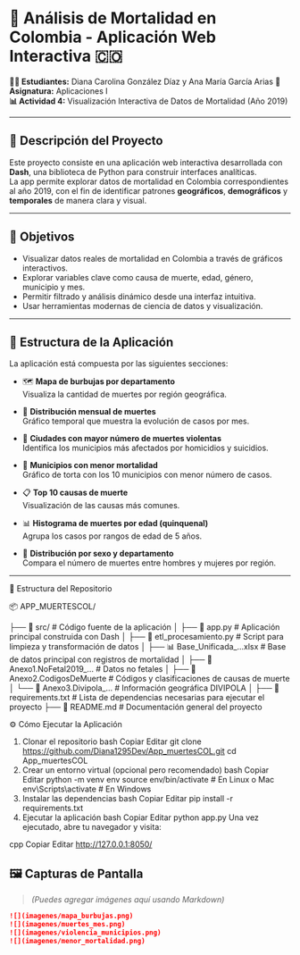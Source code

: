 # 🧠 Análisis de Mortalidad en Colombia - Aplicación Web Interactiva 🇨🇴

**👩‍💻 Estudiantes:** Diana Carolina González Díaz y Ana María García Arias 
**📘 Asignatura:** Aplicaciones I  
**📊 Actividad 4:** Visualización Interactiva de Datos de Mortalidad (Año 2019)

---

## 📌 Descripción del Proyecto

Este proyecto consiste en una aplicación web interactiva desarrollada con **Dash**, una biblioteca de Python para construir interfaces analíticas.  
La app permite explorar datos de mortalidad en Colombia correspondientes al año 2019, con el fin de identificar patrones **geográficos**, **demográficos** y **temporales** de manera clara y visual.

---

## 🎯 Objetivos

- Visualizar datos reales de mortalidad en Colombia a través de gráficos interactivos.
- Explorar variables clave como causa de muerte, edad, género, municipio y mes.
- Permitir filtrado y análisis dinámico desde una interfaz intuitiva.
- Usar herramientas modernas de ciencia de datos y visualización.

---

## 🧱 Estructura de la Aplicación

La aplicación está compuesta por las siguientes secciones:

- 🗺️ **Mapa de burbujas por departamento**  
  Visualiza la cantidad de muertes por región geográfica.

- 📆 **Distribución mensual de muertes**  
  Gráfico temporal que muestra la evolución de casos por mes.

- 🔫 **Ciudades con mayor número de muertes violentas**  
  Identifica los municipios más afectados por homicidios y suicidios.

- 🥧 **Municipios con menor mortalidad**  
  Gráfico de torta con los 10 municipios con menor número de casos.

- 📋 **Top 10 causas de muerte**  
  Visualización de las causas más comunes.

- 📊 **Histograma de muertes por edad (quinquenal)**  
  Agrupa los casos por rangos de edad de 5 años.

- 🚻 **Distribución por sexo y departamento**  
  Compara el número de muertes entre hombres y mujeres por región.


---


📁 Estructura del Repositorio

📦 APP_MUERTESCOL/

├── 📂 src/ # Código fuente de la aplicación
│ ├── 📄 app.py # Aplicación principal construida con Dash
│ ├── 📄 etl_procesamiento.py # Script para limpieza y transformación de datos
│ ├── 📊 Base_Unificada_...xlsx # Base de datos principal con registros de mortalidad
│ ├── 📄 Anexo1.NoFetal2019_... # Datos no fetales
│ ├── 📄 Anexo2.CodigosDeMuerte # Códigos y clasificaciones de causas de muerte
│ └── 📄 Anexo3.Divipola_... # Información geográfica DIVIPOLA
│
├── 📄 requirements.txt # Lista de dependencias necesarias para ejecutar el proyecto
├── 📄 README.md # Documentación general del proyecto

⚙️ Cómo Ejecutar la Aplicación
1. Clonar el repositorio
bash
Copiar
Editar
git clone https://github.com/Diana1295Dev/App_muertesCOL.git
cd App_muertesCOL
2. Crear un entorno virtual (opcional pero recomendado)
bash
Copiar
Editar
python -m venv env
source env/bin/activate  # En Linux o Mac
env\Scripts\activate     # En Windows
3. Instalar las dependencias
bash
Copiar
Editar
pip install -r requirements.txt
4. Ejecutar la aplicación
bash
Copiar
Editar
python app.py
Una vez ejecutado, abre tu navegador y visita:

cpp
Copiar
Editar
http://127.0.0.1:8050/


## 🖼️ Capturas de Pantalla

> *(Puedes agregar imágenes aquí usando Markdown)*

```markdown
![](imagenes/mapa_burbujas.png)
![](imagenes/muertes_mes.png)
![](imagenes/violencia_municipios.png)
![](imagenes/menor_mortalidad.png)